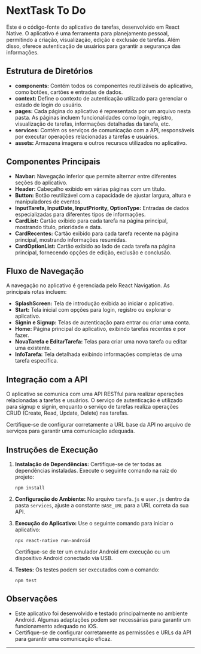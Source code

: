 # NextTask To Do

Este é o código-fonte do aplicativo de tarefas, desenvolvido em React Native. O aplicativo é uma ferramenta para planejamento pessoal, permitindo a criação, visualização, edição e exclusão de tarefas. Além disso, oferece autenticação de usuários para garantir a segurança das informações.

## Estrutura de Diretórios

- **components:** Contém todos os componentes reutilizáveis do aplicativo, como botões, cartões e entradas de dados.
- **context:** Define o contexto de autenticação utilizado para gerenciar o estado de login do usuário.
- **pages:** Cada página do aplicativo é representada por um arquivo nesta pasta. As páginas incluem funcionalidades como login, registro, visualização de tarefas, informações detalhadas da tarefa, etc.
- **services:** Contém os serviços de comunicação com a API, responsáveis por executar operações relacionadas a tarefas e usuários.
- **assets:** Armazena imagens e outros recursos utilizados no aplicativo.

## Componentes Principais

- **Navbar:** Navegação inferior que permite alternar entre diferentes seções do aplicativo.
- **Header:** Cabeçalho exibido em várias páginas com um título.
- **Button:** Botão reutilizável com a capacidade de ajustar largura, altura e manipuladores de eventos.
- **InputTarefa, InputDate, InputPriority, OptionType:** Entradas de dados especializadas para diferentes tipos de informações.
- **CardList:** Cartão exibido para cada tarefa na página principal, mostrando título, prioridade e data.
- **CardRecentes:** Cartão exibido para cada tarefa recente na página principal, mostrando informações resumidas.
- **CardOptionList:** Cartão exibido ao lado de cada tarefa na página principal, fornecendo opções de edição, exclusão e conclusão.

## Fluxo de Navegação

A navegação no aplicativo é gerenciada pelo React Navigation. As principais rotas incluem:

- **SplashScreen:** Tela de introdução exibida ao iniciar o aplicativo.
- **Start:** Tela inicial com opções para login, registro ou explorar o aplicativo.
- **Signin e Signup:** Telas de autenticação para entrar ou criar uma conta.
- **Home:** Página principal do aplicativo, exibindo tarefas recentes e por fazer.
- **NovaTarefa e EditarTarefa:** Telas para criar uma nova tarefa ou editar uma existente.
- **InfoTarefa:** Tela detalhada exibindo informações completas de uma tarefa específica.

## Integração com a API

O aplicativo se comunica com uma API RESTful para realizar operações relacionadas a tarefas e usuários. O serviço de autenticação é utilizado para signup e signin, enquanto o serviço de tarefas realiza operações CRUD (Create, Read, Update, Delete) nas tarefas.

Certifique-se de configurar corretamente a URL base da API no arquivo de serviços para garantir uma comunicação adequada.

## Instruções de Execução

1. **Instalação de Dependências:**
   Certifique-se de ter todas as dependências instaladas. Execute o seguinte comando na raiz do projeto:
   ```
   npm install
   ```

2. **Configuração do Ambiente:**
   No arquivo `tarefa.js` e `user.js` dentro da pasta `services`, ajuste a constante `BASE_URL` para a URL correta da sua API.

3. **Execução do Aplicativo:**
   Use o seguinte comando para iniciar o aplicativo:
   ```
   npx react-native run-android
   ```
   Certifique-se de ter um emulador Android em execução ou um dispositivo Android conectado via USB.

4. **Testes:**
   Os testes podem ser executados com o comando:
   ```
   npm test
   ```

## Observações

- Este aplicativo foi desenvolvido e testado principalmente no ambiente Android. Algumas adaptações podem ser necessárias para garantir um funcionamento adequado no iOS.
- Certifique-se de configurar corretamente as permissões e URLs da API para garantir uma comunicação eficaz.

---

